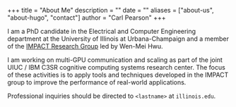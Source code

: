+++
title = "About Me"
description = ""
date = ""
aliases = ["about-us", "about-hugo", "contact"]
author = "Carl Pearson"
+++

I am a PhD candidate in the Electrical and Computer Engineering department at the University of Illinois at Urbana-Champaign and a member of the [IMPACT Research Group](http://impact.crhc.illinois.edu/) led by Wen-Mei Hwu.

I am working on multi-GPU communication and scaling as part of the joint UIUC / IBM C3SR cognitive computing systems research center. The focus of these activities is to apply tools and techniques developed in the IMPACT group to improve the performance of real-world applications.

Professional inquiries should be directed to `<lastname>` at `illinois.edu`.